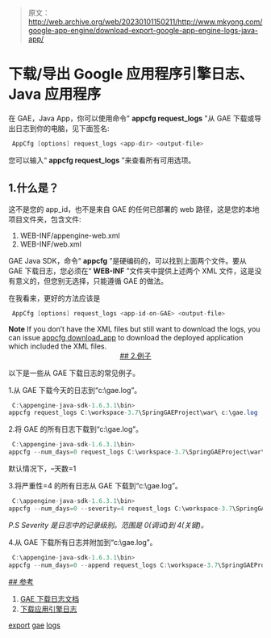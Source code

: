 > 原文：<http://web.archive.org/web/20230101150211/http://www.mkyong.com/google-app-engine/download-export-google-app-engine-logs-java-app/>

# 下载/导出 Google 应用程序引擎日志、Java 应用程序

在 GAE，Java App，你可以使用命令" **appcfg request_logs** "从 GAE 下载或导出日志到你的电脑，见下面签名:

```java
 AppCfg [options] request_logs <app-dir> <output-file> 
```

您可以输入“ **appcfg request_logs** ”来查看所有可用选项。

## 1.什么是<app-dir>？</app-dir>

这不是您的 app_id，也不是来自 GAE 的任何已部署的 web 路径，这是您的本地项目文件夹，包含文件:

1.  WEB-INF/appengine-web.xml
2.  WEB-INF/web.xml

GAE Java SDK，命令“ **appcfg** ”是硬编码的，可以找到上面两个文件。要从 GAE 下载日志，您必须在“ **WEB-INF** ”文件夹中提供上述两个 XML 文件，这是没有意义的，但您别无选择，只能遵循 GAE 的做法。

在我看来，更好的方法应该是

```java
 AppCfg [options] request_logs <app-id-on-GAE> <output-file> 
```

**Note**
If you don’t have the XML files but still want to download the logs, you can issue [appcfg download_app](http://web.archive.org/web/20190227044303/http://www.mkyong.com/google-app-engine/download-uploaded-application-from-google-app-engine-gae/) to download the deployed application which included the XML files. <ins class="adsbygoogle" style="display:block; text-align:center;" data-ad-format="fluid" data-ad-layout="in-article" data-ad-client="ca-pub-2836379775501347" data-ad-slot="6894224149">## 2.例子

以下是一些从 GAE 下载日志的常见例子。

1.从 GAE 下载今天的日志到“c:\gae.log”。

```java
 C:\appengine-java-sdk-1.6.3.1\bin> 
appcfg request_logs C:\workspace-3.7\SpringGAEProject\war\ c:\gae.log 
```

2.将 GAE 的所有日志下载到“c:\gae.log”。

```java
 C:\appengine-java-sdk-1.6.3.1\bin>
appcfg --num_days=0 request_logs C:\workspace-3.7\SpringGAEProject\war\ c:\gae.log 
```

默认情况下，–天数=1

3.将严重性=4 的所有日志从 GAE 下载到“c:\gae.log”。

```java
 C:\appengine-java-sdk-1.6.3.1\bin>
appcfg --num_days=0 --severity=4 request_logs C:\workspace-3.7\SpringGAEProject\war\ c:\gae.log 
```

*P.S Severity 是日志中的记录级别。范围是 0(调试)到 4(关键)。*

4.从 GAE 下载所有日志并附加到“c:\gae.log”。

```java
 C:\appengine-java-sdk-1.6.3.1\bin>
appcfg --num_days=0 --append request_logs C:\workspace-3.7\SpringGAEProject\war\ c:\gae.log 
```

 <ins class="adsbygoogle" style="display:block" data-ad-client="ca-pub-2836379775501347" data-ad-slot="8821506761" data-ad-format="auto" data-ad-region="mkyongregion">## 参考

1.  [GAE 下载日志文档](http://web.archive.org/web/20190227044303/https://developers.google.com/appengine/docs/java/tools/uploadinganapp#Downloading_Logs)
2.  [下载应用引擎日志](http://web.archive.org/web/20190227044303/http://blog.dantup.com/2009/12/downloadingexporting-app-engine-logs.html)

[export](http://web.archive.org/web/20190227044303/http://www.mkyong.com/tag/export/) [gae](http://web.archive.org/web/20190227044303/http://www.mkyong.com/tag/gae/) [logs](http://web.archive.org/web/20190227044303/http://www.mkyong.com/tag/logs/)








